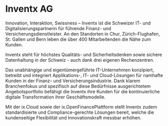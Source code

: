 # Inventx AG

Innovation, Interaktion, Swissness – Inventx ist die Schweizer IT- und Digitalisierungspartnerin für führende Finanz- und Versicherungsdienstleister. An den Standorten in Chur, Zürich-Flughafen, St. Gallen und Bern leben die über 400 Mitarbeitenden die Nähe zum Kunden.

Inventx steht für höchstes Qualitäts- und Sicherheitsdenken sowie sichere Datenhaltung in der Schweiz - auch dank drei eigenen Rechenzentren.

Das unabhängige und eigentümergeführte IT-Unternehmen konzipiert, betreibt und integriert Applikations-, IT- und Cloud-Lösungen für namhafte Kunden in der Finanz- und Versicherungsindustrie. Dank klarem Branchenfokus und spezifisch auf diese Bedürfnisse ausgerichtetem Angebotsportfolio befähigt die Inventx ihre Kunden für die kontinuierliche digitale Transformation ihrer Geschäftsmodelle.

Mit der ix.Cloud sowie der ix.OpenFinancePlattform stellt Inventx zudem standardisierte und Compliance-gerechte Lösungen bereit, welche die kundenseitige Flexibilität und Innovationskraft messbar erhöhen.
